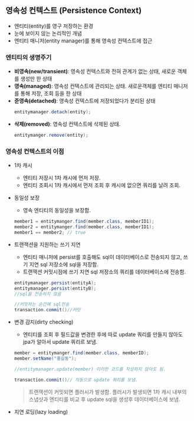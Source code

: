 ## 영속성 컨텍스트 (Persistence Context)    
- 엔티티(entity)를 영구 저장하는 환경   
- 눈에 보이지 않는 논리적인 개념    
- 엔티티 매니저(entity manager)를 통해 영속성 컨텍스트에 접근   

### 엔티티의 생명주기   
- <b>비영속(new/transient)</b>: 영속성 컨텍스트와 전혀 관계가 없는 상태, 새로운 객체를 생성만 한 상태    
- <b>영속(managed)</b>: 영속성 컨텍스트에 관리되는 상태. 새로운객체를 엔티티 매니저를 통해 저장, 조회 등을 한 상태   
- <b>준영속(detached)</b>: 영속성 컨텍스트에 저장되었다가 분리된 상태  
    ```java     
    entitymanager.detach(entity);   
    ```    
- <b>삭제(removed)</b>: 영속성 컨텍스트에 삭제된 상태.      
    ```java     
    entitymanger.remove(entity);    
    ```     

### 영속성 컨텍스트의 이점  
- 1차 캐시  
    - 엔티티 저장시 1차 캐시에 먼저 저장.   
    - 엔티티 조회시 1차 캐시에서 먼저 조회 후 캐시에 없으면 쿼리를 날려 조회.   
- 동일성 보장   
    - 영속 엔티티의 동일성을 보장함.    
    ```java 
    member1 = entitymanger.find(member.class, memberID1);
    member2 = entitymanger.find(member.class, memberID1);       
    member1 == member2; // true
    ```     
- 트랜잭션을 지원하는 쓰기 지연     
    - 엔티티 매니저에 persist를 호출해도 sql이 데이터베이스로 전송되지 않고, 쓰기 지연 sql 저장소에 sql을 저장함.   
    - 트랜잭션 커밋시점에 쓰기 지연 sql 저장소의 쿼리를 데이터베이스에 전송함.      
    ```java 
    entitymanager.persist(entityA);
    entitymanager.persist(entityB);
    //sql을 전송하지 않음

    //커밋하는 순간에 sql전송
    transaction.commit()//커밋    
    ```     
- 변경 감지(dirty checking)     
    - 엔티티를 조회 후 필드값을 변경한 후에 따로 update 쿼리를 만들지 않아도 jpa가 알아서 update 쿼리르 보냄.   
    ```java    
    member = entitymanger.find(member.class, memberID);
    member.setName("홍길동");

    //entitymanager.update(member) 이러한 코드를 작성하지 않아도 됨.

    transaction.commit()// 자동으로 update 쿼리를 보냄.     
    ```     
    > 트랜잭션이 커밋되면 플러시가 발생함. 플러시가 발생되면 1차 캐시 내부의 스냅샷과 엔티티를 비교 후 update sql을 생성후 데이터베이스에 보냄.     
    
- 지연 로딩(lazy loading)   